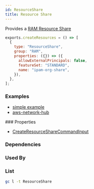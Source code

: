 ```yaml
---
id: ResourceShare
title: Resource Share
---
```


Provides a [RAM Resource Share](https://console.aws.amazon.com/ram/home?#Home:)

```js
exports.createResources = () => [
  {
    type: "ResourceShare",
    group: "RAM",
    properties: ({}) => ({
      allowExternalPrincipals: false,
      featureSet: "STANDARD",
      name: "ipam-org-share",
    }),
  },
];
```

### Examples

- [simple example](https://github.com/grucloud/grucloud/tree/main/examples/aws/RAM/resource-share)
- [aws-network-hub](https://github.com/grucloud/grucloud/tree/main/examples/aws/aws-samples/aws-network-hub-for-terraform)

### Properties

- [CreateResourceShareCommandInput](https://docs.aws.amazon.com/AWSJavaScriptSDK/v3/latest/clients/client-ram/interfaces/createresourcesharecommandinput.html)

### Dependencies

### Used By

### List

```sh
gc l -t ResourceShare
```

```txt

```
